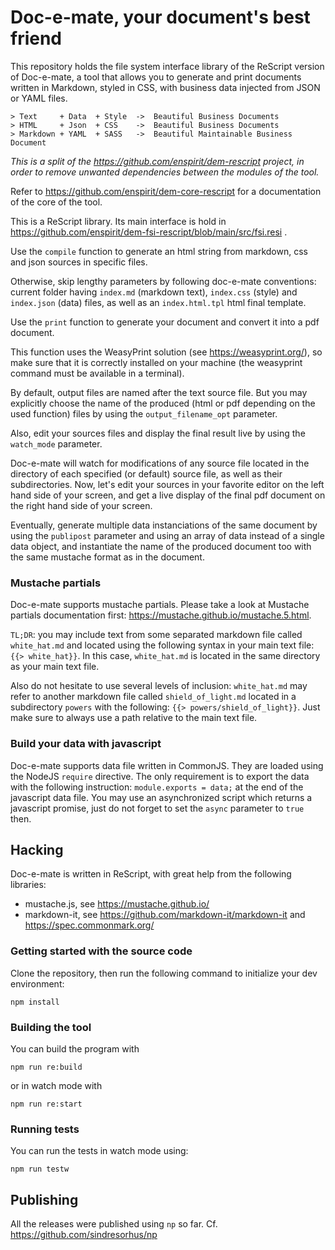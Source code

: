 # Doc-e-mate, your document's best friend

This repository holds the file system interface library of the ReScript version
of Doc-e-mate, a tool that allows you to generate and print documents written in
Markdown, styled in CSS, with business data injected from JSON or YAML files.

```
> Text     + Data  + Style  ->  Beautiful Business Documents
> HTML     + Json  + CSS    ->  Beautiful Business Documents
> Markdown + YAML  + SASS   ->  Beautiful Maintainable Business Document
```

*This is a split of the https://github.com/enspirit/dem-rescript project,
in order to remove unwanted dependencies between the modules of the tool.*

Refer to https://github.com/enspirit/dem-core-rescript for a documentation of
the core of the tool.

This is a ReScript library. Its main interface is hold in 
https://github.com/enspirit/dem-fsi-rescript/blob/main/src/fsi.resi .

Use the `compile` function to generate an html string from markdown, css and
json sources in specific files.

Otherwise, skip lengthy parameters by following doc-e-mate conventions: current
folder having `index.md` (markdown text), `index.css` (style) and `index.json`
(data) files, as well as an `index.html.tpl` html final template.

Use the `print` function to generate your document and convert it into a
pdf document.

This function uses the WeasyPrint solution (see https://weasyprint.org/), so
make sure that it is correctly installed on your machine (the weasyprint command
must be available in a terminal).

By default, output files are named after the text source file. But you may
explicitly choose the name of the produced (html or pdf depending on the used
function) files by using the `output_filename_opt` parameter.

Also, edit your sources files and display the final result live by using
the `watch_mode` parameter.

Doc-e-mate will watch for modifications of any source file located in the
directory of each specified (or default) source file, as well as their
subdirectories. Now, let's edit your sources in your favorite editor on the left
hand side of your screen, and get a live display of the final pdf document on
the right hand side of your screen.

Eventually, generate multiple data instanciations of the same document by using
the `publipost` parameter and using an array of data instead of a single data
object, and instantiate the name of the produced document too with the same
mustache format as in the document.

### Mustache partials

Doc-e-mate supports mustache partials. Please take a look at Mustache partials
documentation first: https://mustache.github.io/mustache.5.html.

`TL;DR`: you may include text from some separated markdown file called
`white_hat.md` and located using the following syntax in your main text file:
`{{> white_hat}}`. In this case, `white_hat.md` is located in the same directory
 as your main text file.

Also do not hesitate to use several levels of inclusion: `white_hat.md` may
refer to another markdown file called `shield_of_light.md` located in a
subdirectory `powers` with the following: `{{> powers/shield_of_light}}`. Just
make sure to always use a path relative to the main text file.

### Build your data with javascript

Doc-e-mate supports data file written in CommonJS. They are loaded using the
NodeJS `require` directive. The only requirement is to export the data with the
following instruction: `module.exports = data;` at the end of the javascript
data file. You may use an asynchronized script which returns a javascript
promise, just do not forget to set the `async` parameter to `true` then.

## Hacking

Doc-e-mate is written in ReScript, with great help from the
following libraries:
* mustache.js, see https://mustache.github.io/
* markdown-it, see https://github.com/markdown-it/markdown-it and https://spec.commonmark.org/

### Getting started with the source code

Clone the repository, then run the following command to initialize your dev
environment:

```
npm install
```

### Building the tool

You can build the program with

```
npm run re:build
```

or in watch mode with

```
npm run re:start
```

### Running tests

You can run the tests in watch mode using:

```
npm run testw
```

 ## Publishing

 All the releases were published using `np` so far. Cf.
 https://github.com/sindresorhus/np
